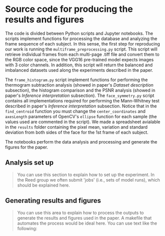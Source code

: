 # Source code for producing the results and figures

The code is divided between Python scripts and Jupyter notebooks. The scripts implement functions for processing the database and analyzing the frame sequence of each subject. In this sense, the first step for reproducing our work is running the `multiframe_preprocessing.py` script. This script will retrieve individual frames from each multi-page .tiff file and convert them to the RGB color space, since the VGG16 pre-trained model expects images with 3 color channels. In addition, this script will return the balanced and imbalanced datasets used along the experiments described in the paper.

The `frame_histogram.py` script implement functions for performing the thermogram subtraction analysis (showed in paper's *Dataset description* subsection), the histogram comparison and the PSNR analysis (showed in paper's *Inference interpretation* subsection). The `face_symmetry.py` script contains all implementations required for performing the Mann-Whitney test described in paper's *Inference interpretation* subsection. Notice that in the `find_centroid` function you must change the `center_coordinates` and `axesLength` parameters of OpenCV's `ellipse` function for each sample (the values used are commented in the script). We made a spreadsheet avialable in the `results` folder containing the pixel mean, variation and standard deviation from both sides of the face for the 1st frame of each subject.

The notebooks perform the data analysis and processing and generate the figures for the paper.


## Analysis set up

> You can use this section to explain how to set up the experiment. In the Reed
> group we often submit 'jobs' (i.e., sets of model runs), which should be
> explained here.


## Generating results and figures

> You can use this area to explain how to process the outputs to generate the
> results and figures used in the paper. A makefile that automates the process
> would be ideal here. You can use text like the following:
